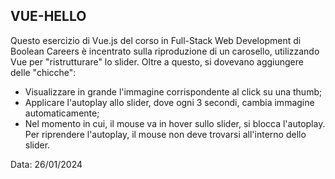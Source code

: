## VUE-HELLO

Questo esercizio di Vue.js del corso in Full-Stack Web Development di Boolean Careers è incentrato sulla riproduzione di un carosello, utilizzando Vue per "ristrutturare" lo slider. Oltre a questo, si dovevano aggiungere delle "chicche":

- Visualizzare in grande l'immagine corrispondente al click su una thumb;
- Applicare l'autoplay allo slider, dove ogni 3 secondi, cambia immagine automaticamente;
- Nel momento in cui, il mouse va in hover sullo slider, si blocca l'autoplay. Per riprendere l'autoplay, il mouse non deve trovarsi all'interno dello slider.

Data: 26/01/2024